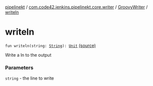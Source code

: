 [pipelinekt](../../index.md) / [com.code42.jenkins.pipelinekt.core.writer](../index.md) / [GroovyWriter](index.md) / [writeln](./writeln.md)

# writeln

`fun writeln(string: `[`String`](https://kotlinlang.org/api/latest/jvm/stdlib/kotlin/-string/index.html)`): `[`Unit`](https://kotlinlang.org/api/latest/jvm/stdlib/kotlin/-unit/index.html) [(source)](https://github.com/code42/pipelinekt/tree/master/core/src/main/kotlin/com/code42/jenkins/pipelinekt/core/writer/GroovyWriter.kt#L111)

Write a ln to the output

### Parameters

`string` - the line to write